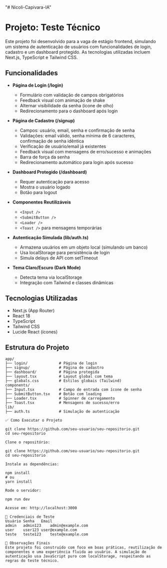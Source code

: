 "# Nicoli-Capivara-IA" 
# Projeto: Teste Técnico

Este projeto foi desenvolvido para a vaga de estágio frontend, simulando um sistema de autenticação de usuários com funcionalidades de login, cadastro e um dashboard protegido. As tecnologias utilizadas incluem Next.js, TypeScript e Tailwind CSS.

## Funcionalidades

- **Página de Login (/login)**
  - Formulário com validação de campos obrigatórios
  - Feedback visual com animação de shake
  - Alternar visibilidade da senha (ícone de olho)
  - Redirecionamento para o dashboard após login

- **Página de Cadastro (/signup)**
  - Campos: usuário, email, senha e confirmação de senha
  - Validações: email válido, senha mínima de 6 caracteres, confirmação de senha idêntica
  - Verificação de usuário/email já existentes
  - Feedback visual com mensagens de erro/sucesso e animações
  - Barra de força da senha
  - Redirecionamento automático para login após sucesso

- **Dashboard Protegido (/dashboard)**
  - Requer autenticação para acesso
  - Mostra o usuário logado
  - Botão para logout

- **Componentes Reutilizáveis**
  - `<Input />`
  - `<SubmitButton />`
  - `<Loader />`
  - `<Toast />` para mensagens temporárias

- **Autenticação Simulada (lib/auth.ts)**
  - Armazena usuários em um objeto local (simulando um banco)
  - Usa localStorage para persistência de login
  - Simula delays de API com setTimeout

- **Tema Claro/Escuro (Dark Mode)**
  - Detecta tema via localStorage
  - Integração com Tailwind e classes dinâmicas

## Tecnologias Utilizadas

- Next.js (App Router)
- React 18
- TypeScript
- Tailwind CSS
- Lucide React (ícones)

## Estrutura do Projeto

```plaintext
app/
├── login/              # Página de login
├── signup/             # Página de cadastro
├── dashboard/          # Página protegida
├── layout.tsx          # Layout global com tema
├── globals.css         # Estilos globais (Tailwind)
components/
├── Input.tsx           # Campo de entrada com ícone de senha
├── SubmitButton.tsx    # Botão com loading
├── Loader.tsx          # Spinner de carregamento
├── Toast.tsx           # Mensagens de sucesso/erro
lib/
├── auth.ts             # Simulação de autenticação

✅ Como Executar o Projeto

git clone https://github.com/seu-usuario/seu-repositorio.git
cd seu-repositorio

Clone o repositório:

git clone https://github.com/seu-usuario/seu-repositorio.git
cd seu-repositorio

Instale as dependências:

npm install
# ou
yarn install

Rode o servidor:

npm run dev

Acesse em: http://localhost:3000

👤 Credenciais de Teste
Usuário	Senha	Email
admin	admin123	admin@example.com
user	user123	user@example.com
teste	teste123	teste@example.com

📌 Observações Finais
Este projeto foi construído com foco em boas práticas, reutilização de componentes e uma experiência fluida ao usuário. A simulação de autenticação usa JavaScript puro com localStorage, respeitando as regras do teste técnico.

